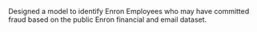 Designed a model to identify Enron Employees who may have committed fraud based on the public Enron financial and email dataset.